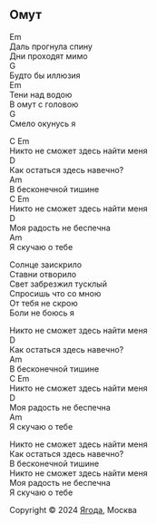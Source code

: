 ## Омут

Em  
Даль прогнула спину  
Дни проходят мимо  
G  
Будто бы иллюзия  
Em  
Тени над водою  
В омут с головою  
G  
Смело окунусь я  

C                                     Em  
Никто не сможет здесь найти меня  
     D  
Как остаться здесь навечно?  
      Am  
В бесконечной тишине  
C                                      Em  
Никто не сможет здесь найти меня  
     D  
Моя радость не беспечна  
     Am  
Я скучаю о тебе  

Солнце заискрило  
Ставни отворило  
Свет забрезжил тусклый  
Спросишь что со мною  
От тебя не скрою  
Боли не боюсь я  

Никто не сможет здесь найти меня  
     D  
Как остаться здесь навечно?  
      Am  
В бесконечной тишине  
C                                      Em  
Никто не сможет здесь найти меня  
     D  
Моя радость не беспечна  
     Am  
Я скучаю о тебе  

Никто не сможет здесь найти меня  
Как остаться здесь навечно?  
В бесконечной тишине  
Никто не сможет здесь найти меня  
Моя радость не беспечна  
Я скучаю о тебе  

Copyright © 2024 [Ягода](https://yagoda.band/), Москва
